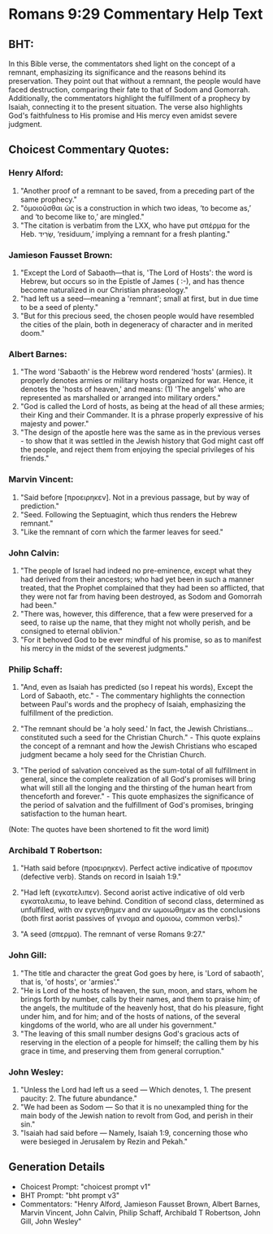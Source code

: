 # Romans 9:29 Commentary Help Text

## BHT:
In this Bible verse, the commentators shed light on the concept of a remnant, emphasizing its significance and the reasons behind its preservation. They point out that without a remnant, the people would have faced destruction, comparing their fate to that of Sodom and Gomorrah. Additionally, the commentators highlight the fulfillment of a prophecy by Isaiah, connecting it to the present situation. The verse also highlights God's faithfulness to His promise and His mercy even amidst severe judgment.

## Choicest Commentary Quotes:
### Henry Alford:
1. "Another proof of a remnant to be saved, from a preceding part of the same prophecy."
2. "ὁμοιοῦσθαι ὡς is a construction in which two ideas, ‘to become as,’ and ‘to become like to,’ are mingled."
3. "The citation is verbatim from the LXX, who have put σπέρμα for the Heb. שָׂרִיד, ‘residuum,’ implying a remnant for a fresh planting."

### Jamieson Fausset Brown:
1. "Except the Lord of Sabaoth—that is, 'The Lord of Hosts': the word is Hebrew, but occurs so in the Epistle of James ( :-), and has thence become naturalized in our Christian phraseology."
2. "had left us a seed—meaning a 'remnant'; small at first, but in due time to be a seed of plenty."
3. "But for this precious seed, the chosen people would have resembled the cities of the plain, both in degeneracy of character and in merited doom."

### Albert Barnes:
1. "The word 'Sabaoth' is the Hebrew word rendered 'hosts' (armies). It properly denotes armies or military hosts organized for war. Hence, it denotes the 'hosts of heaven,' and means: (1) 'The angels' who are represented as marshalled or arranged into military orders." 
2. "God is called the Lord of hosts, as being at the head of all these armies; their King and their Commander. It is a phrase properly expressive of his majesty and power."
3. "The design of the apostle here was the same as in the previous verses - to show that it was settled in the Jewish history that God might cast off the people, and reject them from enjoying the special privileges of his friends."

### Marvin Vincent:
1. "Said before [προειρηκεν]. Not in a previous passage, but by way of prediction."
2. "Seed. Following the Septuagint, which thus renders the Hebrew remnant."
3. "Like the remnant of corn which the farmer leaves for seed."

### John Calvin:
1. "The people of Israel had indeed no pre-eminence, except what they had derived from their ancestors; who had yet been in such a manner treated, that the Prophet complained that they had been so afflicted, that they were not far from having been destroyed, as Sodom and Gomorrah had been."
2. "There was, however, this difference, that a few were preserved for a seed, to raise up the name, that they might not wholly perish, and be consigned to eternal oblivion."
3. "For it behoved God to be ever mindful of his promise, so as to manifest his mercy in the midst of the severest judgments."

### Philip Schaff:
1. "And, even as Isaiah has predicted (so I repeat his words), Except the Lord of Sabaoth, etc." - The commentary highlights the connection between Paul's words and the prophecy of Isaiah, emphasizing the fulfillment of the prediction.

2. "The remnant should be 'a holy seed.' In fact, the Jewish Christians... constituted such a seed for the Christian Church." - This quote explains the concept of a remnant and how the Jewish Christians who escaped judgment became a holy seed for the Christian Church.

3. "The period of salvation conceived as the sum-total of all fulfillment in general, since the complete realization of all God's promises will bring what will still all the longing and the thirsting of the human heart from thenceforth and forever." - This quote emphasizes the significance of the period of salvation and the fulfillment of God's promises, bringing satisfaction to the human heart.

(Note: The quotes have been shortened to fit the word limit)

### Archibald T Robertson:
1. "Hath said before (προειρηκεν). Perfect active indicative of προειπον (defective verb). Stands on record in Isaiah 1:9." 

2. "Had left (εγκατελιπεν). Second aorist active indicative of old verb εγκαταλειπω, to leave behind. Condition of second class, determined as unfulfilled, with αν εγενηθημεν and αν ωμοιωθημεν as the conclusions (both first aorist passives of γινομα and ομοιοω, common verbs)."

3. "A seed (σπερμα). The remnant of verse Romans 9:27."

### John Gill:
1. "The title and character the great God goes by here, is 'Lord of sabaoth', that is, 'of hosts', or 'armies'." 
2. "He is Lord of the hosts of heaven, the sun, moon, and stars, whom he brings forth by number, calls by their names, and them to praise him; of the angels, the multitude of the heavenly host, that do his pleasure, fight under him, and for him; and of the hosts of nations, of the several kingdoms of the world, who are all under his government."
3. "The leaving of this small number designs God's gracious acts of reserving in the election of a people for himself; the calling them by his grace in time, and preserving them from general corruption."


### John Wesley:
1. "Unless the Lord had left us a seed — Which denotes, 1. The present paucity: 2. The future abundance." 
2. "We had been as Sodom — So that it is no unexampled thing for the main body of the Jewish nation to revolt from God, and perish in their sin." 
3. "Isaiah had said before — Namely, Isaiah 1:9, concerning those who were besieged in Jerusalem by Rezin and Pekah."


## Generation Details
- Choicest Prompt: "choicest prompt v1"
- BHT Prompt: "bht prompt v3"
- Commentators: "Henry Alford, Jamieson Fausset Brown, Albert Barnes, Marvin Vincent, John Calvin, Philip Schaff, Archibald T Robertson, John Gill, John Wesley"
